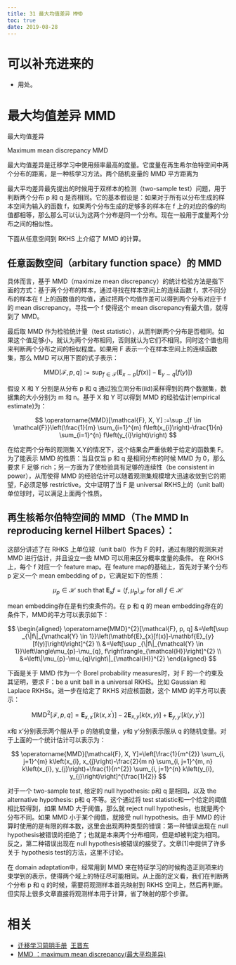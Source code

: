 ```yaml
---
title: 31 最大均值差异 MMD
toc: true
date: 2019-08-28
---
```

# 可以补充进来的

- 用处。

# 最大均值差异 MMD


最大均值差异

Maximum mean discrepancy MMD

最大均值差异是迁移学习中使用频率最高的度量。它度量在再生希尔伯特空间中两个分布的距离，是一种核学习方法。两个随机变量的 MMD 平方距离为


最大平均差异最先提出的时候用于双样本的检测（two-sample test）问题，用于判断两个分布 p 和 q 是否相同。它的基本假设是：如果对于所有以分布生成的样本空间为输入的函数 f，如果两个分布生成的足够多的样本在 f 上的对应的像的均值都相等，那么那么可以认为这两个分布是同一个分布。现在一般用于度量两个分布之间的相似性。

下面从任意空间到 RKHS 上介绍了 MMD 的计算。

## 任意函数空间（arbitary function space）的 MMD

具体而言，基于 MMD（maximize mean discrepancy）的统计检验方法是指下面的方式：基于两个分布的样本，通过寻找在样本空间上的连续函数 f，求不同分布的样本在 f 上的函数值的均值，通过把两个均值作差可以得到两个分布对应于 f 的 mean discrepancy。寻找一个 f 使得这个 mean discrepancy有最大值，就得到了 MMD。

最后取 MMD 作为检验统计量（test statistic），从而判断两个分布是否相同。如果这个值足够小，就认为两个分布相同，否则就认为它们不相同。同时这个值也用来判断两个分布之间的相似程度。如果用 F 表示一个在样本空间上的连续函数集，那么 MMD 可以用下面的式子表示：

$$
\mathrm{MMD}[\mathcal{F}, p, q] :=\sup _{f \in \mathcal{F}}\left(\mathbf{E}_{x \sim p}[f(x)]-\mathbf{E}_{y \sim q}[f(y)]\right)
$$


假设 X 和 Y 分别是从分布 p 和 q 通过独立同分布(iid)采样得到的两个数据集，数据集的大小分别为 m 和 n。基于 X 和 Y 可以得到 MMD 的经验估计(empirical estimate)为：

$$
\operatorname{MMD}[\mathcal{F}, X, Y] :=\sup _{f \in \mathcal{F}}\left(\frac{1}{m} \sum_{i=1}^{m} f\left(x_{i}\right)-\frac{1}{n} \sum_{i=1}^{n} f\left(y_{i}\right)\right)
$$

在给定两个分布的观测集 X,Y的情况下，这个结果会严重依赖于给定的函数集 F。为了能表示 MMD 的性质：当且仅当 p 和 q 是相同分布的时候 MMD 为 0，那么要求 F 足够 rich；另一方面为了使检验具有足够的连续性（be consistent in power），从而使得 MMD 的经验估计可以随着观测集规模增大迅速收敛到它的期望，F必须足够 restrictive。文中证明了当 F 是 universal RKHS上的（unit ball）单位球时，可以满足上面两个性质。

## 再生核希尔伯特空间的 MMD（The MMD In reproducing kernel Hilbert Spaces）：


这部分讲述了在 RHKS 上单位球（unit ball）作为 F 的时，通过有限的观测来对 MMD 进行估计，并且设立一些 MMD 可以用来区分概率度量的条件。
在 RKHS 上，每个 f 对应一个 feature map。在 feature map的基础上，首先对于某个分布 p 定义一个 mean embedding of p，它满足如下的性质：

$$
\mu_{p} \in \mathcal{H} \text { such that } \mathbf{E}_{x} f=\left\langle f, \mu_{p}\right\rangle_{\mathcal{H}} \text { for all } f \in \mathcal{H}
$$


mean embedding存在是有约束条件的。在 p 和 q 的 mean embedding存在的条件下，MMD的平方可以表示如下：

$$
\begin{aligned} \operatorname{MMD}^{2}[\mathcal{F}, p, q] &=\left[\sup _{\|f\|_{\mathcal{Y} \in 1}}\left(\mathbf{E}_{x}[f(x)]-\mathbf{E}_{y}[f(y)]\right)\right]^{2} \\ &=\left[\sup _{\|f\|_{\mathcal{Y} \in 1}}\left\langle\mu_{p}-\mu_{q}, f\right\rangle_{\mathcal{H}}\right]^{2} \\ &=\left\|\mu_{p}-\mu_{q}\right\|_{\mathcal{H}}^{2} \end{aligned}
$$

下面是关于 MMD 作为一个 Borel probability measures时，对 F 的一个约束及其证明，要求 F：be a unit ball in a universal RKHS。比如 Gaussian 和 Laplace RKHSs。进一步在给定了 RKHS 对应核函数，这个 MMD 的平方可以表示：

$$
\operatorname{MMD}^{2}[\mathcal{F}, p, q]=\mathbf{E}_{x, x^{\prime}}\left[k\left(x, x^{\prime}\right)\right]-2 \mathbf{E}_{x, y}[k(x, y)]+\mathbf{E}_{y, y^{\prime}}\left[k\left(y, y^{\prime}\right)\right]
$$

x和 x’分别表示两个服从于 p 的随机变量，y和 y‘分别表示服从 q 的随机变量。对于上面的一个统计估计可以表示为：

$$
\operatorname{MMD}[\mathcal{F}, X, Y]=\left[\frac{1}{m^{2}} \sum_{i, j=1}^{m} k\left(x_{i}, x_{j}\right)-\frac{2}{m n} \sum_{i, j=1}^{m, n} k\left(x_{i}, y_{j}\right)+\frac{1}{n^{2}} \sum_{i, j=1}^{n} k\left(y_{i}, y_{j}\right)\right]^{\frac{1}{2}}
$$


对于一个 two-sample test, 给定的 null hypothesis: p和 q 是相同，以及 the alternative hypothesis: p和 q 不等。这个通过将 test statistic和一个给定的阈值相比较得到，如果 MMD 大于阈值，那么就 reject null hypothesis，也就是两个分布不同。如果 MMD 小于某个阈值，就接受 null hypothesis。由于 MMD 的计算时使用的是有限的样本数，这里会出现两种类型的错误：第一种错误出现在 null hypothesis被错误的拒绝了；也就是本来两个分布相同，但是却被判定为相同。反之，第二种错误出现在 null hypothesis被错误的接受了。文章[1]中提供了许多关于 hypothesis test的方法，这里不讨论。

在 domain adaptation中，经常用到 MMD 来在特征学习的时候构造正则项来约束学到的表示，使得两个域上的特征尽可能相同。从上面的定义看，我们在判断两个分布 p 和 q 的时候，需要将观测样本首先映射到 RKHS 空间上，然后再判断。但实际上很多文章直接将观测样本用于计算，省了映射的那个步骤。


# 相关

- [迁移学习简明手册](https://github.com/jindongwang/transferlearning-tutorial)  [王晋东](https://zhuanlan.zhihu.com/p/35352154)
- [MMD ：maximum mean discrepancy(最大平均差异)](https://blog.csdn.net/xiaocong1990/article/details/72051375)
